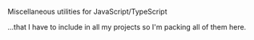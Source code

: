 Miscellaneous utilities for JavaScript/TypeScript 

...that I have to include in all my projects so I'm packing all of them here. 
